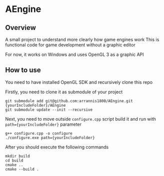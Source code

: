 # AEngine
## Overview

A small project to understand more clearly how game engines work
This is functional code for game development without a graphic editor

For now, it works on Windows and uses OpenGL 3 as a graphic API

## How to use

You need to have installed OpenGL SDK and recursively clone this repo

Firstly, you need to clone it as submodule of your project

```
git submodule add git@github.com:arrannis1800/AEngine.git {yourIncludeFolder}/AEngine
git submodule update --init --recursive
```

Next, you need to move outside `configure.cpp` script
build it and run with `path={yourIncludeFolder}` parameter

```
g++ configure.cpp -o configure
./configure.exe path={yourIncludeFolder}
```

After you should execute the following commands

```
mkdir build
cd build
cmake ..
cmake --build .
```
